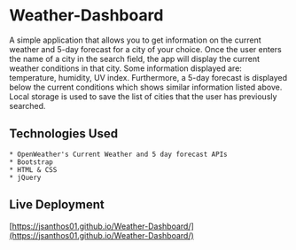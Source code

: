 # Weather-Dashboard
A simple application that allows you to get information on the current weather and 5-day forecast for a city of your choice. Once the user  enters the name of a city in the search field, the app will display the current weather conditions in that city. Some information displayed are: temperature, humidity, UV index. Furthermore, a 5-day forecast is displayed below the current conditions which shows similar information listed above. Local storage is used to save the list of cities that the user has previously searched.

## Technologies Used
 ```
 * OpenWeather's Current Weather and 5 day forecast APIs
 * Bootstrap
 * HTML & CSS
 * jQuery
```

## Live Deployment
[https://jsanthos01.github.io/Weather-Dashboard/](https://jsanthos01.github.io/Weather-Dashboard/)
